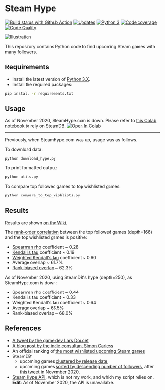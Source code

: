 # Steam Hype

[![Build status with Github Action][build-image-action]][build-action]
[![Updates][dependency-image]][pyup]
[![Python 3][python3-image]][pyup]
[![Code coverage][codecov-image]][codecov]
[![Code Quality][codacy-image]][codacy]

![Illustration][wiki-illustration]

This repository contains Python code to find upcoming Steam games with many followers.

## Requirements

-   Install the latest version of [Python 3.X](https://www.python.org/downloads/).
-   Install the required packages:

```bash
pip install -r requirements.txt
```

## Usage

As of November 2020, SteamHype.com is down.
Please refer to [this Colab notebook][colab-notebook-steam-hype] to rely on SteamDB.
[![Open In Colab][colab-badge]][colab-notebook-steam-hype]

---

Previously, when SteamHype.com was up, usage was as follows.

To download data:

```bash
python download_hype.py
```

To print formatted output:

```bash
python utils.py
```

To compare top followed games to top wishlisted games:

```bash
python compare_to_top_wishlists.py
``` 

## Results

Results are shown [on the Wiki][wiki-results].

The [rank-order correlation][wikipedia-correlation] between the top followed games (depth=166) and the top wishlisted games is positive:
-   [Spearman rho][scipy-rho] coefficient ~ 0.28
-   [Kendall's tau][scipy-tau] coefficient ~ 0.19
-   [Weighted Kendall's tau][scipy-wtau] coefficient ~ 0.60
-   Average overlap ~ 61.7%
-   [Rank-biased overlap][github-rbo] ~ 62.3%

As of November 2020, using SteamDB's hype (depth=250), as SteamHype.com is down:
-   Spearman rho coefficient ~ 0.44
-   Kendall's tau coefficient ~ 0.33
-   Weighted Kendall's tau coefficient ~ 0.64
-   Average overlap ~ 66.5%
-   Rank-biased overlap ~ 68.0%

## References

-   [A tweet by the game dev Lars Doucet][larsiusprime-tweet]
-   [A blog post by the indie consultant Simon Carless][gamediscoverability]
-   An official ranking of [the most wishlisted upcoming Steam games][steam-popularwishlist]
-   SteamDB:
    - upcoming games [clustered by release date][steamdb-upcoming],
    - upcoming games [sorted by descending number of followers][steamdb-hype], after [this tweet][thexpaw-tweet] in November 2020.
-   [Steam Hype API][steamhype-api], which is not my work, and which my script relies on. **Edit**: As of November 2020, the API is unavailable.

<!-- Definitions -->

[build]: <https://travis-ci.org/woctezuma/steam-hype>
[build-image]: <https://travis-ci.org/woctezuma/steam-hype.svg?branch=master>

[build-action]: <https://github.com/woctezuma/steam-hype/actions>
[build-image-action]: <https://github.com/woctezuma/steam-hype/workflows/Python application/badge.svg?branch=master>

[pyup]: <https://pyup.io/repos/github/woctezuma/steam-hype/>
[dependency-image]: <https://pyup.io/repos/github/woctezuma/steam-hype/shield.svg>
[python3-image]: <https://pyup.io/repos/github/woctezuma/steam-hype/python-3-shield.svg>

[codecov]: <https://codecov.io/gh/woctezuma/steam-hype>
[codecov-image]: <https://codecov.io/gh/woctezuma/steam-hype/branch/master/graph/badge.svg>

[codacy]: <https://www.codacy.com/app/woctezuma/steam-hype>
[codacy-image]: <https://api.codacy.com/project/badge/Grade/dee72123ee614a8c9f38590830803a44>

[wiki-illustration]: <https://raw.githubusercontent.com/wiki/woctezuma/steam-hype/img/ranking_2019_08_15.png>
[wiki-results]: <https://github.com/woctezuma/steam-hype/wiki/Results>

[wikipedia-correlation]: <https://en.wikipedia.org/wiki/Rank_correlation>
[scipy-rho]: <http://scipy.github.io/devdocs/generated/scipy.stats.spearmanr.html#scipy.stats.spearmanr>
[scipy-tau]: <http://scipy.github.io/devdocs/generated/scipy.stats.kendalltau.html#scipy.stats.kendalltau>
[scipy-wtau]: <http://scipy.github.io/devdocs/generated/scipy.stats.weightedtau.html#scipy.stats.weightedtau>
[github-rbo]: <https://github.com/dlukes/rbo>

[larsiusprime-tweet]: <https://twitter.com/larsiusprime/status/1159475890004385793>
[gamediscoverability]: <https://gamediscoverability.substack.com/p/steams-follower-counts-hidden-in>
[steam-popularwishlist]: <https://store.steampowered.com/search/?filter=popularwishlist>
[steamdb-upcoming]: <https://steamdb.info/upcoming/>
[steamhype-api]: <https://steamhype.com/calendar>

[thexpaw-tweet]: <https://twitter.com/thexpaw/status/1330805825355591681>
[steamdb-hype]: <https://steamdb.info/upcoming/?hype>

[colab-notebook-steam-hype]: <https://colab.research.google.com/github/woctezuma/steam-hype/blob/master/steam_hype.ipynb>
[colab-badge]: <https://colab.research.google.com/assets/colab-badge.svg>
